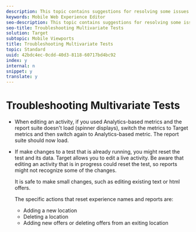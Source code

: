 ```yaml
---
description: This topic contains suggestions for resolving some issues that might occur when designing an MVT test.
keywords: Mobile Web Experience Editor
seo-description: This topic contains suggestions for resolving some issues that might occur when designing an MVT test.
seo-title: Troubleshooting Multivariate Tests
solution: Target
subtopic: Mobile Viewports
title: Troubleshooting Multivariate Tests
topic: Standard
uuid: 42bdc4ec-0cdd-40d3-8118-60717bd4bc92
index: y
internal: n
snippet: y
translate: y
---
```


# Troubleshooting Multivariate Tests



* When editing an activity, if you used Analytics-based metrics and the report suite doesn't load (spinner displays), switch the metrics to Target metrics and then switch again to Analytics-based metric. The report suite should now load.
* If make changes to a test that is already running, you might reset the test and its data. Target allows you to edit a live activity. Be aware that editing an activity that is in progress could reset the test, so reports might not recognize some of the changes. 

  It is safe to make small changes, such as editing existing text or html offers. 

  The specific actions that reset experience names and reports are: 


    * Adding a new location
    * Deleting a location
    * Adding new offers or deleting offers from an exiting location



